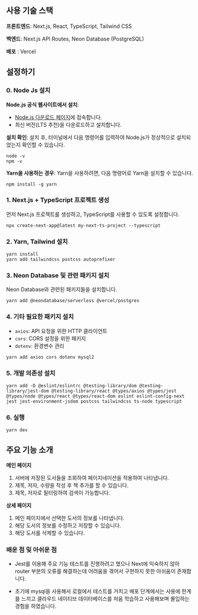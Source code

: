 ## 사용 기술 스택

**프론트엔드**: Next.js, React, TypeScript, Tailwind CSS

**백엔드**: Next.js API Routes, Neon Database (PostgreSQL)

**배포** : Vercel

## 설정하기

### 0. Node Js 설치

**Node.js 공식 웹사이트에서 설치**:

- [Node.js 다운로드 페이지](https://nodejs.org/)에 접속합니다.
- 최신 버전(LTS 추천)을 다운로드하고 설치합니다.

**설치 확인**: 설치 후, 터미널에서 다음 명령어를 입력하여 Node.js가 정상적으로 설치되었는지 확인할 수 있습니다.

```
node -v
npm -v
```

**Yarn을 사용하는 경우**: Yarn을 사용하려면, 다음 명령어로 Yarn을 설치할 수 있습니다.

```
npm install -g yarn
```

### **1. Next.js + TypeScript 프로젝트 생성**

먼저 Next.js 프로젝트를 생성하고, TypeScript를 사용할 수 있도록 설정합니다.

```
npx create-next-app@latest my-next-ts-project --typescript
```

### 2. Yarn, Tailwind 설치

```
yarn install
yarn add tailwindcss postcss autoprefixer
```

### **3. Neon Database 및 관련 패키지 설치**

Neon Database와 관련된 패키지들을 설치합니다.

```
yarn add @neondatabase/serverless @vercel/postgres
```

### **4. 기타 필요한 패키지 설치**

- `axios`: API 요청을 위한 HTTP 클라이언트
- `cors`: CORS 설정을 위한 패키지
- `dotenv`: 환경변수 관리

```
yarn add axios cors dotenv mysql2
```

### **5. 개발 의존성 설치**

```
yarn add -D @eslint/eslintrc @testing-library/dom @testing-library/jest-dom @testing-library/react @types/axios @types/jest @types/node @types/react @types/react-dom eslint eslint-config-next jest jest-environment-jsdom postcss tailwindcss ts-node typescript
```

### 6. 실행

```
yarn dev
```

## 주요 기능 소개

**메인 페이지**

1. 서버에 저장된 도서들을 조회하여 페이지네이션을 적용하여 나타냅니다.
2. 제목, 저자, 수량을 작성 후 책 추가를 할 수 있습니다.
3. 제목, 저자로 필터링하여 검색이 가능합니다.

**상세 페이지**

1. 메인 페이지에서 선택한 도서의 정보를 나타냅니다.
2. 해당 도서의 정보를 수정하고 저장할 수 있습니다.
3. 해당 도서를 삭제할 수 있습니다.

### 배운 점 및 아쉬운 점

- Jest를 이용해 주요 기능 테스트를 진행하려고 했으나 Next에 익숙하지 않아 router 부분의 오류를 해결하는데 어려움을 겪어서 구현하지 못한 아쉬움이 존재합니다.

- 초기에 mysql을 사용해서 로컬에서 테스트를 거치고 배포 단계에서는 사용에 한계를 느끼고 클라우드 네이티브 데이터베이스를 처음 학습하고 사용해보며 몰입하는 경험을 하였습니다.
